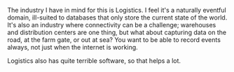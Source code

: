 The industry I have in mind for this is Logistics. I feel it's a naturally eventful domain, ill-suited to databases that only store the current state of the world. It's also an industry where connectivity can be a challenge; warehouses and distribution centers are one thing, but what about capturing data on the road, at the farm gate, or out at sea? You want to be able to record events always, not just when the internet is working.

Logistics also has quite terrible software, so that helps a lot.